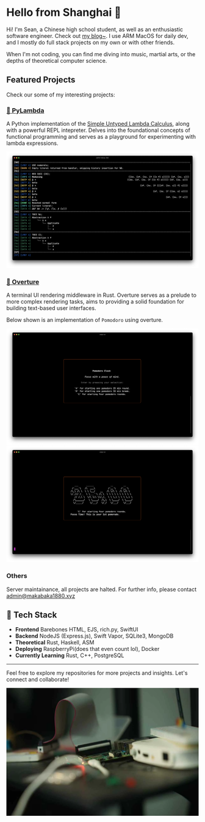 # Hello from Shanghai 👋

Hi! I'm Sean, a Chinese high school student, as well as an enthusiastic software engineer. Check out [my blog~](https://makabaka1880.xyz). I use ARM MacOS for daily dev, and I mostly do full stack projects on my own or with other friends.

When I'm not coding, you can find me diving into music, martial arts, or the depths of theoretical computer science.

## Featured Projects
Check our some of my interesting projects:

### [🧠 PyLambda](https://github.com/makabaka1880/PyLambda)
A Python implementation of the [Simple Untyped Lambda Calculus](https://makabaka1880.xyz/CS/theoretical/lambdacalculus.html), along with a powerful REPL intepreter. Delves into the foundational concepts of functional programming and serves as a playground for experimenting with lambda expressions.

![Performing beta-reduction of the successor function on Church numeral null.](pylambda-screenshot.png)

### [🎹 Overture](https://github.com/makabaka1880/Overture.rs)
A terminal UI rendering middleware in Rust. Overture serves as a prelude to more complex rendering tasks, aims to providing a solid foundation for building text-based user interfaces.

Below shown is an implementation of `Pomodoro` using overture.

![An Overture-based implementation of Pomodoro, at splash screen](./pomodoro-0.png)
![An Overture-based implementation of Pomodoro, at countdown, remaining 25 minutes](./pomodoro-1.png)

### Others

Server maintainance, all projects are halted. For further info, please contact [admin@makabaka1880.xyz](mailto:admin@makabaka1880.xyz)

## 🔧 Tech Stack
- **Frontend** Barebones HTML, EJS, rich.py, SwiftUI
- **Backend** NodeJS (Express.js), Swift Vapor, SQLite3, MongoDB
- **Theoretical** Rust, Haskell, ASM
- **Deploying** RaspberryPi(does that even count lol), Docker
- **Currently Learning** Rust, C++, PostgreSQL

---

Feel free to explore my repositories for more projects and insights. Let's connect and collaborate!

![A gift from my father - a raspi 4B 4G](./hero.webp)